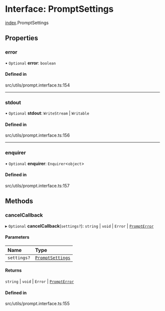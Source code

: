# Interface: PromptSettings

[index](../modules/index.md).PromptSettings

## Properties

### error

• `Optional` **error**: `boolean`

#### Defined in

src/utils/prompt.interface.ts:154

___

### stdout

• `Optional` **stdout**: `WriteStream` \| `Writable`

#### Defined in

src/utils/prompt.interface.ts:156

___

### enquirer

• `Optional` **enquirer**: `Enquirer`<`object`\>

#### Defined in

src/utils/prompt.interface.ts:157

## Methods

### cancelCallback

▸ `Optional` **cancelCallback**(`settings?`): `string` \| `void` \| `Error` \| [`PromptError`](../classes/index.PromptError.md)

#### Parameters

| Name | Type |
| :------ | :------ |
| `settings?` | [`PromptSettings`](index.PromptSettings.md) |

#### Returns

`string` \| `void` \| `Error` \| [`PromptError`](../classes/index.PromptError.md)

#### Defined in

src/utils/prompt.interface.ts:155
